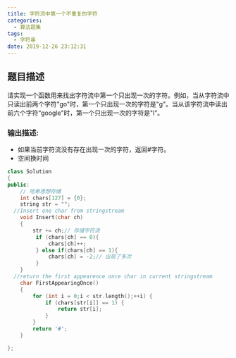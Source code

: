 ```yaml
---
title: 字符流中第一个不重复的字符
categories:
  - 算法题集
tags:
  - 字符串
date: 2019-12-26 23:12:31
---
```


## 题目描述
请实现一个函数用来找出字符流中第一个只出现一次的字符。例如，当从字符流中只读出前两个字符"go"时，第一个只出现一次的字符是"g"。当从该字符流中读出前六个字符“google"时，第一个只出现一次的字符是"l"。
### 输出描述:
- 如果当前字符流没有存在出现一次的字符，返回#字符。  
- 空间换时间

```C++
class Solution
{
public:
    // 哈希思想存储
    int chars[127] = {0};
    string str = ""; 
  //Insert one char from stringstream
    void Insert(char ch)
    {
        str += ch;// 存储字符流
         if (chars[ch] == 0){
             chars[ch]++;
         } else if(chars[ch] == 1){
             chars[ch] = -2;// 出现了多次
         }
    }
  //return the first appearence once char in current stringstream
    char FirstAppearingOnce()
    {
        for (int i = 0;i < str.length();++i) {
            if (chars[str[i]] == 1) {
                return str[i];
            }
        }
        return '#';
    }

};
```